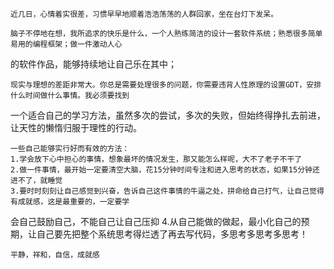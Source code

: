     近几日，心情着实很差，习惯早早地顺着浩浩荡荡的人群回家，坐在台灯下发呆。

    脑子不停地在想，我所追求的快乐是什么，一个人熟练简洁的设计一套软件系统；熟悉很多简单易用的编程框架；做一件激动人心
的软件作品，能够持续地让自己乐在其中；

    现实与理想的差距非常大。你总是需要处理很多的问题，你需要违背人性原理的设置GDT，安排什么时间做什么事情。我必须要找到
一个适合自己的学习方法，虽然多次的尝试，多次的失败，但始终得挣扎去前进，让天性的懒惰归服于理性的行动。

    一些自己能够实行好而有效的方法：
    1.学会放下心中担心的事情，想象最坏的情况发生，那又能怎么样呢，大不了老子不干了
    2.做一件事情，最开始一定要清空大脑，花15分钟时间专注和进入思考的状态，如果15分钟还进不了，就睡觉
    3.要时时刻刻让自己感觉到兴奋，告诉自己这件事情的牛逼之处，拼命给自己打气，让自己觉得有成就感，这是最重要的，一定要学
会自己鼓励自己，不能自己让自己压抑
    4.从自己能做的做起，最小化自己的预期，让自己要先把整个系统思考得烂透了再去写代码，多思考多思考多思考！

    平静，祥和，自信，成就感